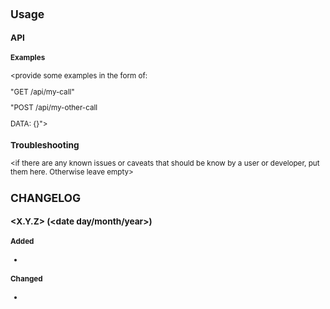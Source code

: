 # <MY COMPONENT NAME>

<small description about the component>

## Usage

### API

<describe all endpoint available in the component API>

#### Examples

<provide some examples in the form of:

"GET /api/my-call"

"POST /api/my-other-call

DATA:
    {}">

### Troubleshooting

<if there are any known issues or caveats that should be know by a user
or developer, put them here. Otherwise leave empty>



## CHANGELOG

### <X.Y.Z> (<date day/month/year>)

#### Added

 - <list all the added things to this release>

#### Changed

 - <list all the changed things on this release>






